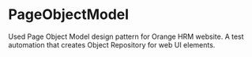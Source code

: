 # PageObjectModel
Used Page Object Model design pattern for Orange HRM website. A test automation that creates Object Repository for web UI elements. 
